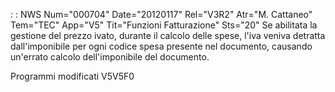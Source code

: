  :  : NWS Num="000704" Date="20120117" Rel="V3R2" Atr="M. Cattaneo" Tem="TEC" App="V5" Tit="Funzioni Fatturazione" Sts="20"
Se abilitata la gestione del prezzo ivato, durante il calcolo delle spese, l'iva veniva detratta dall'imponibile per ogni codice spesa presente nel documento, causando un'errato calcolo dell'imponibile del documento.

Programmi modificati
V5V5F0
